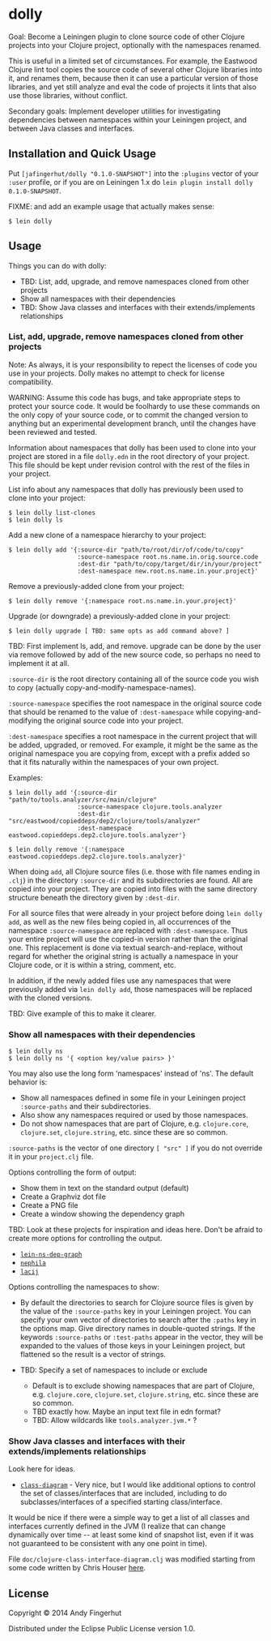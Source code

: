 # dolly

Goal: Become a Leiningen plugin to clone source code of other Clojure
projects into your Clojure project, optionally with the namespaces
renamed.

This is useful in a limited set of circumstances.  For example, the
Eastwood Clojure lint tool copies the source code of several other
Clojure libraries into it, and renames them, because then it can use a
particular version of those libraries, and yet still analyze and eval
the code of projects it lints that also use those libraries, without
conflict.

Secondary goals: Implement developer utilities for investigating
dependencies between namespaces within your Leiningen project, and
between Java classes and interfaces.


## Installation and Quick Usage

Put `[jafingerhut/dolly "0.1.0-SNAPSHOT"]` into the `:plugins` vector
of your `:user` profile, or if you are on Leiningen 1.x do `lein
plugin install dolly 0.1.0-SNAPSHOT`.

FIXME: and add an example usage that actually makes sense:

    $ lein dolly


## Usage

Things you can do with dolly:

* TBD: List, add, upgrade, and remove namespaces cloned from other projects
* Show all namespaces with their dependencies
* TBD: Show Java classes and interfaces with their extends/implements relationships


### List, add, upgrade, remove namespaces cloned from other projects

Note: As always, it is your responsibility to repect the licenses of
code you use in your projects.  Dolly makes no attempt to check for
license compatibility.

WARNING: Assume this code has bugs, and take appropriate steps to
protect your source code.  It would be foolhardy to use these commands
on the only copy of your source code, or to commit the changed version
to anything but an experimental development branch, until the changes
have been reviewed and tested.

Information about namespaces that dolly has been used to clone into
your project are stored in a file `dolly.edn` in the root directory of
your project.  This file should be kept under revision control with
the rest of the files in your project.

List info about any namespaces that dolly has previously been used to
clone into your project:

    $ lein dolly list-clones
    $ lein dolly ls

Add a new clone of a namespace hierarchy to your project:

    $ lein dolly add '{:source-dir "path/to/root/dir/of/code/to/copy"
                       :source-namespace root.ns.name.in.orig.source.code
                       :dest-dir "path/to/copy/target/dir/in/your/project"
                       :dest-namespace new.root.ns.name.in.your.project}'

Remove a previously-added clone from your project:

    $ lein dolly remove '{:namespace root.ns.name.in.your.project}'

Upgrade (or downgrade) a previously-added clone in your project:

    $ lein dolly upgrade [ TBD: same opts as add command above? ]

TBD: First implement ls, add, and remove.  upgrade can be done by the
user via remove followed by add of the new source code, so perhaps no
need to implement it at all.

`:source-dir` is the root directory containing all of the source
code you wish to copy (actually copy-and-modify-namespace-names).

`:source-namespace` specifies the root namespace in the original
source code that should be renamed to the value of `:dest-namespace`
while copying-and-modifying the original source code into your
project.

`:dest-namespace` specifies a root namespace in the current project
that will be added, upgraded, or removed.  For example, it might be
the same as the original namespace you are copying from, except with a
prefix added so that it fits naturally within the namespaces of your
own project.

Examples:

    $ lein dolly add '{:source-dir "path/to/tools.analyzer/src/main/clojure"
                       :source-namespace clojure.tools.analyzer
                       :dest-dir "src/eastwood/copieddeps/dep2/clojure/tools/analyzer"
                       :dest-namespace eastwood.copieddeps.dep2.clojure.tools.analyzer'}
    
    $ lein dolly remove '{:namespace eastwood.copieddeps.dep2.clojure.tools.analyzer}'

When doing `add`, all Clojure source files (i.e. those with file names
ending in `.clj`) in the directory `:source-dir` and its
subdirectories are found.  All are copied into your project.  They are
copied into files with the same directory structure beneath the
directory given by `:dest-dir`.

For all source files that were already in your project before doing
`lein dolly add`, as well as the new files being copied in, all
occurrences of the namespace `:source-namespace` are replaced with
`:dest-namespace`.  Thus your entire project will use the copied-in
version rather than the original one.  This replacement is done via
textual search-and-replace, without regard for whether the original
string is actually a namespace in your Clojure code, or it is within a
string, comment, etc.

In addition, if the newly added files use any namespaces that were
previously added via `lein dolly add`, those namespaces will be
replaced with the cloned versions.

TBD: Give example of this to make it clearer.


### Show all namespaces with their dependencies

    $ lein dolly ns
    $ lein dolly ns '{ <option key/value pairs> }'

You may also use the long form 'namespaces' instead of 'ns'.  The
default behavior is:

* Show all namespaces defined in some file in your Leiningen project
  `:source-paths` and their subdirectories.
* Also show any namespaces required or used by those namespaces.
* Do not show namespaces that are part of Clojure,
   e.g. `clojure.core`, `clojure.set`, `clojure.string`, etc. since
   these are so common.

`:source-paths` is the vector of one directory `[ "src" ]` if you do
not override it in your `project.clj` file.

Options controlling the form of output:

* Show them in text on the standard output (default)
* Create a Graphviz dot file
* Create a PNG file
* Create a window showing the dependency graph

TBD: Look at these projects for inspiration and ideas here.  Don't be
afraid to create more options for controlling the output.

* [`lein-ns-dep-graph`](https://github.com/hilverd/lein-ns-dep-graph)
* [`nephila`](https://github.com/timmc/nephila)
* [`lacij`](https://github.com/pallix/lacij)


Options controlling the namespaces to show:

* By default the directories to search for Clojure source files is
  given by the value of the `:source-paths` key in your Leiningen
  project.  You can specify your own vector of directories to search
  after the `:paths` key in the options map.  Give directory names in
  double-quoted strings.  If the keywords `:source-paths` or
  `:test-paths` appear in the vector, they will be expanded to the
  values of those keys in your Leiningen project, but flattened so the
  result is a vector of strings.

* TBD: Specify a set of namespaces to include or exclude
  * Default is to exclude showing namespaces that are part of Clojure,
    e.g. `clojure.core`, `clojure.set`, `clojure.string`, etc. since
    these are so common.
  * TBD exactly how.  Maybe an input text file in edn format?
  * TBD: Allow wildcards like `tools.analyzer.jvm.*` ?


### Show Java classes and interfaces with their extends/implements relationships

Look here for ideas.

* [`class-diagram`](https://github.com/stuartsierra/class-diagram) -
  Very nice, but I would like additional options to control the set of
  classes/interfaces that are included, including to do
  subclasses/interfaces of a specified starting class/interface.

It would be nice if there were a simple way to get a list of all
classes and interfaces currently defined in the JVM (I realize that
can change dynamically over time -- at least some kind of snapshot
list, even if it was not guaranteed to be consistent with any one
point in time).

File `doc/clojure-class-interface-diagram.clj` was modified starting
from some code written by Chris Houser
[here](http://n01se.net/paste/6HN).


## License

Copyright © 2014 Andy Fingerhut

Distributed under the Eclipse Public License version 1.0.
